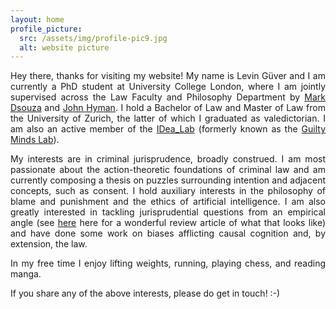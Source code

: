 ```yaml
---
layout: home
profile_picture:
  src: /assets/img/profile-pic9.jpg
  alt: website picture
---
```




<p align="justify"> Hey there, thanks for visiting my website! My name is Levin Güver and I am currently a PhD student at University College London, where I am jointly supervised across the Law Faculty and Philosophy Department by <a href="https://www.ucl.ac.uk/laws/people/dr-mark-dsouza">Mark Dsouza</a> and <a href="https://www.ucl.ac.uk/philosophy/people/professor-john-hyman">John Hyman</a>. I hold a Bachelor of Law and Master of Law from the University of Zurich, the latter of which I graduated as valedictorian. I am also an active member of the <a href="https://idea-lab.uni-graz.at/de/unsere-forschenden/ethik-der-kuenstlichen-intelligenz/">IDea_Lab</a> (formerly known as the <a href="https://www.guiltymindslab.com/">Guilty Minds Lab</a>).</p>


<p align="justify"> My interests are in criminal jurisprudence, broadly construed. I am most passionate about the action-theoretic foundations of criminal law and am currently composing a thesis on puzzles surrounding intention and adjacent concepts, such as consent. I hold auxiliary interests in the philosophy of blame and punishment and the ethics of artificial intelligence. I am also greatly interested in tackling jurisprudential questions from an empirical angle (see <a href="https://lawreview.uchicago.edu/sites/default/files/03%20Tobia.pdf">here</a> here for a wonderful review article of what that looks like) and have done some work on biases afflicting causal cognition and, by extension, the law. 

<p align="justify"> In my free time I enjoy lifting weights, running, playing chess, and reading manga.</p>

<p align="justify">If you share any of the above interests, please do get in touch!  :-) </p>